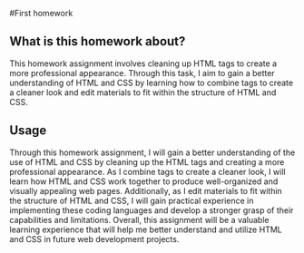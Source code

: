 #First homework

## What is this homework about?
This homework assignment involves cleaning up HTML tags to create a more professional appearance. Through this task, I aim to gain a better understanding of HTML and CSS by learning how to combine tags to create a cleaner look and edit materials to fit within the structure of HTML and CSS.

## Usage
Through this homework assignment, I will gain a better understanding of the use of HTML and CSS by cleaning up the HTML tags and creating a more professional appearance. As I combine tags to create a cleaner look, I will learn how HTML and CSS work together to produce well-organized and visually appealing web pages. Additionally, as I edit materials to fit within the structure of HTML and CSS, I will gain practical experience in implementing these coding languages and develop a stronger grasp of their capabilities and limitations. Overall, this assignment will be a valuable learning experience that will help me better understand and utilize HTML and CSS in future web development projects.